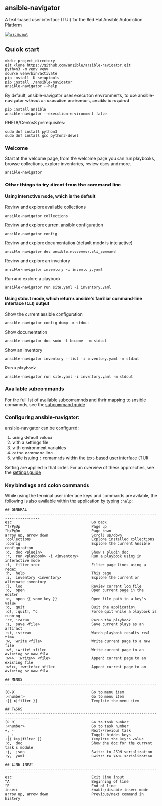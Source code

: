 ## ansible-navigator

A text-based user interface (TUI) for the Red Hat Ansible Automation Platform

[![asciicast](https://asciinema.org/a/gl7uVblC23dxGGTkVOEigDHCl.svg)](https://asciinema.org/a/gl7uVblC23dxGGTkVOEigDHCl)

## Quick start

```
mkdir project_directory
git clone https://github.com/ansible/ansible-navigator.git
python3 -m venv venv
source venv/bin/activate
pip install -U setuptools
pip install ./ansible-navigator
ansible-navigator --help
```

By default, ansible-navigator uses execution environments, to use ansible-navigator without an execution enviroment,
ansible is required

```
pip install ansible
ansible-navigator --execution-environment false
```


RHEL8/Centos8 prerequisites:

```
sudo dnf install python3
sudo dnf install gcc python3-devel
```


### Welcome
Start at the welcome page, from the welcome page you can run playbooks, browse collections, explore inventories, review docs and more.
```
ansible-navigator
```

### Other things to try direct from the command line

#### Using interactive mode, which is the default

Review and explore available collections
```
ansible-navigator collections
```

Review and explore current ansible configuration
```
ansible-navigator config
```

Review and explore documentation (default mode is interactive)
```
ansible-navigator doc ansible.netcommon.cli_command
```

Review and explore an inventory
```
ansible-navigator inventory -i inventory.yaml
```

Run and explore a playbook
```
ansible-navigator run site.yaml -i inventory.yaml
```

#### Using stdout mode, which returns ansible's familiar command-line interface (CLI) output

Show the current ansible configuration
```
ansible-navigator config dump -m stdout
```

Show documentation
```
ansible-navigator doc sudo -t become  -m stdout
```

Show an inventory
```
ansible-navigator inventory --list -i inventory.yaml -m stdout
```

Run a playbook
```
ansible-navigator run site.yaml -i inventory.yaml -m stdout
```

### Available subcommands

For the full list of available subcomamnds and their mapping to ansible comamnds, see the [subcommand guide](docs/subcommands.rst)

### Configuring ansible-navigator:

ansible-navigator can be configured:

1) using default values
2) with a settings file
3) with environment variables
4) at the command line
5) while issuing `:` comamnds within the text-based user interface (TUI)

Setting are applied in that order. For an overview of these approaches, see the [settings guide](docs/settings.rst)


### Key bindings and colon commands

While using the terminal user interface keys and commands are avilable, the following 
is also available within the application by typing `:help`:


```
## GENERAL
--------------------------------------------------------------------------------------
esc                                     Go back
^f/PgUp                                 Page up
^b/PgDn                                 Page down
arrow up, arrow down                    Scroll up/down
:collections                            Explore installed collections
:config                                 Explore the current Ansible configuration
:d, :doc <plugin>                       Show a plugin doc
:r, :run <playbook> -i <inventory>      Run a playbook using in interactive mode
:f, :filter <re>                        Filter page lines using a regex
:h, :help                               This page
:i, :inventory <inventory>              Explore the current or alternate inventory
:l, :log                                Review current log file
:o, :open                               Open current page in the editor
:o, :open {{ some_key }}                Open file path in a key's value
:q, :quit                               Quit the application
:q!, :quit!, ^c                         Force quit while a playbook is running
:rr, :rerun                             Rerun the playbook
:s, :save <file>                        Save current plays as an artifact
:st, :stream                            Watch playbook results real time
:w, :write <file>                       Write current page to a new file
:w!, :write! <file>                     Write current page to an existing or new file
:w>>, :write>> <file>                   Append current page to an existing file
:w!>>, :write!>> <file>                 Append current page to an existing or new file

## MENUS
--------------------------------------------------------------------------------------
[0-9]                                   Go to menu item
:<number>                               Go to menu item
:{{ n|filter }}                         Template the menu item

## TASKS
--------------------------------------------------------------------------------------
[0-9]                                   Go to task number
:<number>                               Go to task number
+, -                                    Next/Previous task
_, :_                                   Toggle hidden keys
:{{ key|filter }}                       Template the key's value
:d, :doc                                Show the doc for the current task's module
:j, :json                               Switch to JSON serialization
:y, :yaml                               Switch to YAML serialization

## LINE INPUT
--------------------------------------------------------------------------------------
esc                                     Exit line input
^A                                      Beginning of line
^E                                      End of line
insert                                  Enable/disable insert mode
arrow up, arrow down                    Previous/next command in history
```
